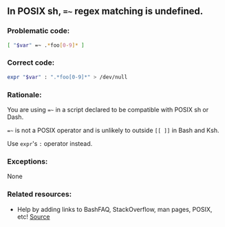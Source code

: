 ## In POSIX sh, `=~` regex matching is undefined.

### Problematic code:

```sh
[ "$var" =~ .*foo[0-9]* ]
```

### Correct code:

```sh
expr "$var" : ".*foo[0-9]*" > /dev/null
```

### Rationale:

You are using `=~` in a script declared to be compatible with POSIX sh or Dash.

`=~` is not a POSIX operator and is unlikely to outside `[[ ]]` in Bash and Ksh.

Use `expr`'s `:` operator instead.

### Exceptions:

None

### Related resources:

* Help by adding links to BashFAQ, StackOverflow, man pages, POSIX, etc!
[Source](https://github.com/koalaman/shellcheck/wiki/SC3015)

